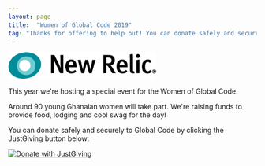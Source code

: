 ```yaml
---
layout: page
title:  "Women of Global Code 2019"
tag: "Thanks for offering to help out! You can donate safely and securely through JustGiving."
---
```


<img src="/assets/images/NewRelic-logo-bug.png" width="300px" alt="Thanks for your support, New Relic!" />

This year we're hosting a special event for the Women of Global Code.

Around 90 young Ghanaian women will take part. We're raising funds to provide food, lodging and cool swag for the day!

You can donate safely and securely to Global Code by clicking the JustGiving button below:

<a href="https://link.justgiving.com/v1/charity/donate/charityId/2383327?amount=50.00&currency=GBP&reference=nrwomen&exitUrl=https%3A%2F%2Fglobalcode.org.uk%2Fthanks%3FjgDonationId%3DJUSTGIVING-DONATION-ID"><img src="https://developer.justgiving.com/images/donate-button.png" alt="Donate with JustGiving" /></a>
